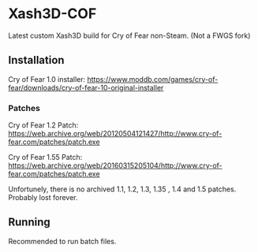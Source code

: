 # Xash3D-COF
Latest custom Xash3D build for Cry of Fear non-Steam. (Not a FWGS fork)
## Installation
Cry of Fear 1.0 installer: https://www.moddb.com/games/cry-of-fear/downloads/cry-of-fear-10-original-installer
### Patches
Cry of Fear 1.2 Patch: https://web.archive.org/web/20120504121427/http://www.cry-of-fear.com/patches/patch.exe

Cry of Fear 1.55 Patch: https://web.archive.org/web/20160315205104/http://www.cry-of-fear.com/patches/patch.exe

Unfortunely, there is no archived 1.1, 1.2, 1.3, 1.35 , 1.4 and 1.5 patches. Probably lost forever.
## Running
Recommended to run batch files.
